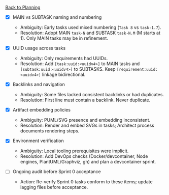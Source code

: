 <!--
SPDX-License-Identifier: AGPL-3.0-only + AI-GPL-Addendum
Copyright (c) 2025 The Web4Articles Authors
Copyleft: See AGPLv3 (./LICENSE) and AI-GPL Addendum (./AI-GPL.md)
Backlinks: /LICENSE , /AI-GPL.md
Use of `scrum.pmo` roles/process docs with AI is subject to AI-GPL copyleft unless dual-licensed.
-->

[Back to Planning](./planning.md)

- [x] MAIN vs SUBTASK naming and numbering
  - Ambiguity: Early tasks used mixed numbering (`Task 8` vs `task-1.7`).
  - Resolution: Adopt MAIN `task-N` and SUBTASK `task-N.M` (M starts at 1). Only MAIN tasks may be in refinement.

- [x] UUID usage across tasks
  - Ambiguity: Only requirements had UUIDs.
  - Resolution: Add `[task:uuid:<uuidv4>]` to MAIN tasks and `[subtask:uuid:<uuidv4>]` to SUBTASKS. Keep `[requirement:uuid:<uuidv4>]` linkage bidirectional.

- [x] Backlinks and navigation
  - Ambiguity: Some files lacked consistent backlinks or had duplicates.
  - Resolution: First line must contain a backlink. Never duplicate.

- [x] Artifact embedding policies
  - Ambiguity: PUML/SVG presence and embedding inconsistent.
  - Resolution: Render and embed SVGs in tasks; Architect process documents rendering steps.

- [x] Environment verification
  - Ambiguity: Local tooling prerequisites were implicit.
  - Resolution: Add DevOps checks (Docker/devcontainer, Node engines, PlantUML/Graphviz, gh) and plan a devcontainer sprint.

- [ ] Ongoing audit before Sprint 0 acceptance
  - Action: Re-verify Sprint 0 tasks conform to these items; update lagging files before acceptance.

